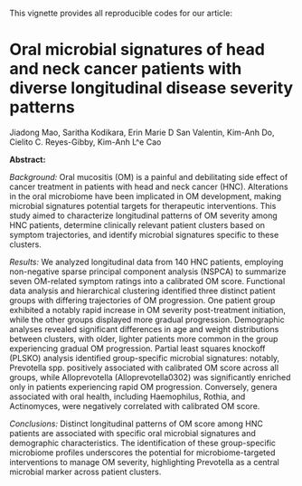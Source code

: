 This vignette provides all reproducible codes for our article:

# Oral microbial signatures of head and neck cancer patients with diverse longitudinal disease severity patterns
Jiadong Mao, Saritha Kodikara, Erin Marie D San Valentin, Kim-Anh Do, Cielito C. Reyes-Gibby, Kim-Anh L\^e Cao

**Abstract:**

*Background:* Oral mucositis (OM) is a painful and debilitating side effect of cancer treatment in patients with head and neck cancer (HNC). Alterations in the oral microbiome have been implicated in OM development, making microbial signatures potential targets for therapeutic interventions. This study aimed to characterize longitudinal patterns of OM severity among HNC patients, determine clinically relevant patient clusters based on symptom trajectories, and identify microbial signatures specific to these clusters.

*Results:* We analyzed longitudinal data from 140 HNC patients, employing non-negative sparse principal component analysis (NSPCA) to summarize seven OM-related symptom ratings into a calibrated OM score. Functional data analysis and hierarchical clustering identified three distinct patient groups with differing trajectories of OM progression. One patient group exhibited a notably rapid increase in OM severity post-treatment initiation, while the other groups displayed more gradual progression. Demographic analyses revealed significant differences in age and weight distributions between clusters, with older, lighter patients more common in the group experiencing gradual OM progression. Partial least squares knockoff (PLSKO) analysis identified group-specific microbial signatures: notably, Prevotella spp. positively associated with calibrated OM score across all groups, while Alloprevotella (Alloprevotella0302) was significantly enriched only in patients experiencing rapid OM progression. Conversely, genera associated with oral health, including Haemophilus, Rothia, and Actinomyces, were negatively correlated with calibrated OM score.

*Conclusions:* Distinct longitudinal patterns of OM score among HNC patients are associated with specific oral microbial signatures and demographic characteristics. The identification of these group-specific microbiome profiles underscores the potential for microbiome-targeted interventions to manage OM severity, highlighting Prevotella as a central microbial marker across patient clusters.
